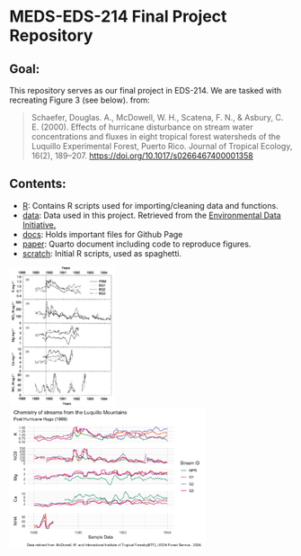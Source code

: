 # MEDS-EDS-214 Final Project Repository

## Goal:

This repository serves as our final project in EDS-214. We are tasked with recreating Figure 3 (see below). from:

> Schaefer, Douglas. A., McDowell, W. H., Scatena, F. N., & Asbury, C. E. (2000). Effects of hurricane disturbance on stream water concentrations and fluxes in eight tropical forest watersheds of the Luquillo Experimental Forest, Puerto Rico. Journal of Tropical Ecology, 16(2), 189–207. <https://doi.org/10.1017/s0266467400001358>

## Contents:

-   [R](https://github.com/zachyyy700/eds214-finalproject/tree/main/R): Contains R scripts used for importing/cleaning data and functions.
-   [data](https://github.com/zachyyy700/eds214-finalproject/tree/main/data): Data used in this project. Retrieved from the [Environmental Data Initiative.](doi:10.1017/S0266467400001358)
-   [docs](https://github.com/zachyyy700/eds214-finalproject/tree/main/docs): Holds important files for Github Page
-   [paper](https://github.com/zachyyy700/eds214-finalproject/tree/main/paper): Quarto document including code to reproduce figures.
-   [scratch](https://github.com/zachyyy700/eds214-finalproject/tree/main/scratch): Initial R scripts, used as spaghetti.

<p float="left">

<img src="/docs/Figure3.png" height="250"/> <img src="/docs/paper_files/figure-html/unnamed-chunk-3-1.png" height="250"/>

</p>
